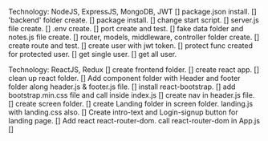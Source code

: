 <!-- Backend -->
Technology: NodeJS, ExpressJS, MongoDB, JWT
[] package.json install.
[] 'backend' folder create.
[] package install.
[] change start script.
[] server.js file create.
[] .env create.
[] port create and test.
[] fake data folder and notes.js file create.
[] router, models, middleware, controller folder create.
[] create route and test.
[] create user with jwt token.
[] protect func created for protected user.
[] get single user.
[] get all user. 


<!-- Frontend -->
Technology: ReactJS, Redux
[] create frontend folder.
[] create react app.
[] clean up react folder.
[] Add component folder with Header and footer folder along header.js & footer.js file. 
[] install react-bootstrap.
[] add bootstrap.min.css file and call inside index.js
[] create nav in header.js file.
[] create screen folder.
[] create Landing folder in screen folder. landing.js with landing.css also.
[] Create intro-text and Login-signup button for landing page.
[] Add react react-router-dom. call react-router-dom in App.js
[] 